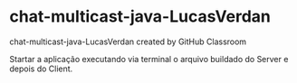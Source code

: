 # chat-multicast-java-LucasVerdan
chat-multicast-java-LucasVerdan created by GitHub Classroom

Startar a aplicação executando via terminal o arquivo buildado do Server e depois do Client.
